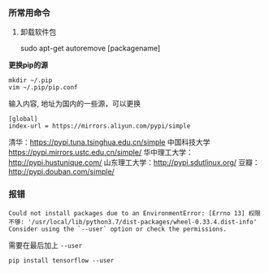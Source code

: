 ### 所常用命令
1. 卸载软件包

    sudo apt-get autoremove [packagename]

**更换pip的源**

    mkdir ~/.pip
    vim ~/.pip/pip.conf
输入内容, 地址为国内的一些源，可以更换

    [global]
    index-url = https://mirrors.aliyun.com/pypi/simple


清华：https://pypi.tuna.tsinghua.edu.cn/simple
中国科技大学 https://pypi.mirrors.ustc.edu.cn/simple/
华中理工大学：http://pypi.hustunique.com/
山东理工大学：http://pypi.sdutlinux.org/
豆瓣：http://pypi.douban.com/simple/

### 报错
    Could not install packages due to an EnvironmentError: [Errno 13] 权限不够: '/usr/local/lib/python3.7/dist-packages/wheel-0.33.4.dist-info'
    Consider using the `--user` option or check the permissions.

需要在最后加上 `--user`

    pip install tensorflow --user
